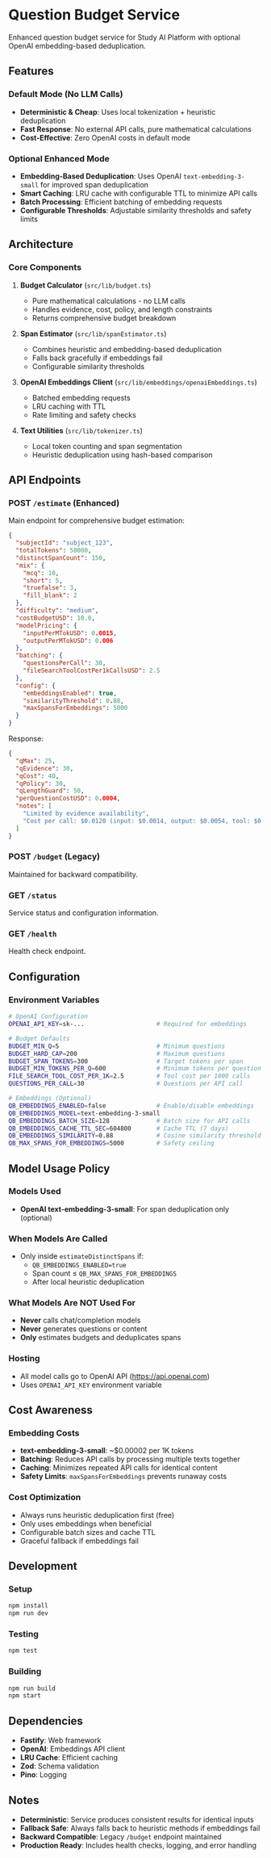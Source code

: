 # Question Budget Service

Enhanced question budget service for Study AI Platform with optional OpenAI embedding-based deduplication.

## Features

### Default Mode (No LLM Calls)
- **Deterministic & Cheap**: Uses local tokenization + heuristic deduplication
- **Fast Response**: No external API calls, pure mathematical calculations
- **Cost-Effective**: Zero OpenAI costs in default mode

### Optional Enhanced Mode
- **Embedding-Based Deduplication**: Uses OpenAI `text-embedding-3-small` for improved span deduplication
- **Smart Caching**: LRU cache with configurable TTL to minimize API calls
- **Batch Processing**: Efficient batching of embedding requests
- **Configurable Thresholds**: Adjustable similarity thresholds and safety limits

## Architecture

### Core Components

1. **Budget Calculator** (`src/lib/budget.ts`)
   - Pure mathematical calculations - no LLM calls
   - Handles evidence, cost, policy, and length constraints
   - Returns comprehensive budget breakdown

2. **Span Estimator** (`src/lib/spanEstimator.ts`)
   - Combines heuristic and embedding-based deduplication
   - Falls back gracefully if embeddings fail
   - Configurable similarity thresholds

3. **OpenAI Embeddings Client** (`src/lib/embeddings/openaiEmbeddings.ts`)
   - Batched embedding requests
   - LRU caching with TTL
   - Rate limiting and safety checks

4. **Text Utilities** (`src/lib/tokenizer.ts`)
   - Local token counting and span segmentation
   - Heuristic deduplication using hash-based comparison

## API Endpoints

### POST `/estimate` (Enhanced)
Main endpoint for comprehensive budget estimation:

```json
{
  "subjectId": "subject_123",
  "totalTokens": 50000,
  "distinctSpanCount": 150,
  "mix": {
    "mcq": 10,
    "short": 5,
    "truefalse": 3,
    "fill_blank": 2
  },
  "difficulty": "medium",
  "costBudgetUSD": 10.0,
  "modelPricing": {
    "inputPerMTokUSD": 0.0015,
    "outputPerMTokUSD": 0.006
  },
  "batching": {
    "questionsPerCall": 30,
    "fileSearchToolCostPer1kCallsUSD": 2.5
  },
  "config": {
    "embeddingsEnabled": true,
    "similarityThreshold": 0.88,
    "maxSpansForEmbeddings": 5000
  }
}
```

Response:
```json
{
  "qMax": 25,
  "qEvidence": 30,
  "qCost": 40,
  "qPolicy": 30,
  "qLengthGuard": 50,
  "perQuestionCostUSD": 0.0004,
  "notes": [
    "Limited by evidence availability",
    "Cost per call: $0.0120 (input: $0.0014, output: $0.0054, tool: $0.0025)"
  ]
}
```

### POST `/budget` (Legacy)
Maintained for backward compatibility.

### GET `/status`
Service status and configuration information.

### GET `/health`
Health check endpoint.

## Configuration

### Environment Variables

```bash
# OpenAI Configuration
OPENAI_API_KEY=sk-...                    # Required for embeddings

# Budget Defaults
BUDGET_MIN_Q=5                           # Minimum questions
BUDGET_HARD_CAP=200                      # Maximum questions
BUDGET_SPAN_TOKENS=300                   # Target tokens per span
BUDGET_MIN_TOKENS_PER_Q=600              # Minimum tokens per question
FILE_SEARCH_TOOL_COST_PER_1K=2.5         # Tool cost per 1000 calls
QUESTIONS_PER_CALL=30                    # Questions per API call

# Embeddings (Optional)
QB_EMBEDDINGS_ENABLED=false              # Enable/disable embeddings
QB_EMBEDDINGS_MODEL=text-embedding-3-small
QB_EMBEDDINGS_BATCH_SIZE=128             # Batch size for API calls
QB_EMBEDDINGS_CACHE_TTL_SEC=604800       # Cache TTL (7 days)
QB_EMBEDDINGS_SIMILARITY=0.88            # Cosine similarity threshold
QB_MAX_SPANS_FOR_EMBEDDINGS=5000         # Safety ceiling
```

## Model Usage Policy

### Models Used
- **OpenAI text-embedding-3-small**: For span deduplication only (optional)

### When Models Are Called
- Only inside `estimateDistinctSpans` if:
  - `QB_EMBEDDINGS_ENABLED=true`
  - Span count ≤ `QB_MAX_SPANS_FOR_EMBEDDINGS`
  - After local heuristic deduplication

### What Models Are NOT Used For
- **Never** calls chat/completion models
- **Never** generates questions or content
- **Only** estimates budgets and deduplicates spans

### Hosting
- All model calls go to OpenAI API (https://api.openai.com)
- Uses `OPENAI_API_KEY` environment variable

## Cost Awareness

### Embedding Costs
- **text-embedding-3-small**: ~$0.00002 per 1K tokens
- **Batching**: Reduces API calls by processing multiple texts together
- **Caching**: Minimizes repeated API calls for identical content
- **Safety Limits**: `maxSpansForEmbeddings` prevents runaway costs

### Cost Optimization
- Always runs heuristic deduplication first (free)
- Only uses embeddings when beneficial
- Configurable batch sizes and cache TTL
- Graceful fallback if embeddings fail

## Development

### Setup
```bash
npm install
npm run dev
```

### Testing
```bash
npm test
```

### Building
```bash
npm run build
npm start
```

## Dependencies

- **Fastify**: Web framework
- **OpenAI**: Embeddings API client
- **LRU Cache**: Efficient caching
- **Zod**: Schema validation
- **Pino**: Logging

## Notes

- **Deterministic**: Service produces consistent results for identical inputs
- **Fallback Safe**: Always falls back to heuristic methods if embeddings fail
- **Backward Compatible**: Legacy `/budget` endpoint maintained
- **Production Ready**: Includes health checks, logging, and error handling

